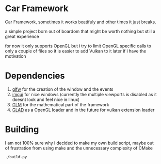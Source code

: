 # Car Framework
Car Framework, sometimes it works beatifuly and other times it just breaks.

a simple project born out of boardom that might be worth nothing but still a great experience

for now it only supports OpenGL but i try to limit OpenGL specific calls to only a couple of files so it is easier to add Vulkan to it later if i have the motivation 

# Dependencies
1. [glfw](https://www.glfw.org/) for the creation of the window and the events
2. [imgui](https://github.com/ocornut/imgui) for nice windows (currently the multiple viewports is disabled as it doesnt look and feel nice in linux)
3. [GLM](https://github.com/g-truc/glm) for the mathematical part of the framework
4. [GLAD](https://gen.glad.sh/) as a OpenGL loader and in the future for vulkan extension loader

# Building
I am not 100% sure why i decided to make my own build script, maybe out of frustration from using make and the unnecessary complexity of CMake
```bash
./build.py 
```

